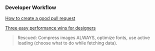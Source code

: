 ### Developer Workflow

[How to create a good pull request](https://blog.alphasmanifesto.com/2016/07/11/how-to-create-a-good-pull-request/?utm_source=ponyfoo+weekly&utm_medium=email&utm_campaign=issue-20)

[Three easy performance wins for designers](https://una.im/perf-design-wins/?utm_source=ponyfoo+weekly&utm_medium=email&utm_campaign=issue-20)

> Rescued: Compress images ALWAYS, optimize fonts, use active loading (choose what to do while fetching data).
